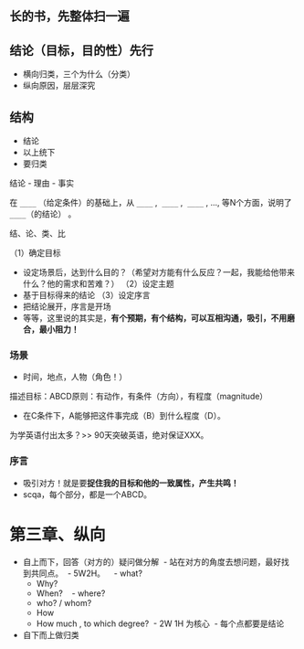 ## 长的书，先整体扫一遍

## 结论（目标，目的性）先行
- 横向归类，三个为什么（分类）
- 纵向原因，层层深究

## 结构
- 结论
- 以上统下
- 要归类

结论 - 理由 - 事实

在 `____` （给定条件）的基础上，从 `____` ,  `____` ,  `____` , ..., 等N个方面，说明了 `____`（的结论） 。

结、论、类、比

（1）确定目标
- 设定场景后，达到什么目的？（希望对方能有什么反应？一起，我能给他带来什么？他的需求和苦难？）
（2）设定主题
- 基于目标得来的结论
（3）设定序言
- 把结论展开，序言是开场
- 等等，这里说的其实是，**有个预期，有个结构，可以互相沟通，吸引，不用磨合，最小阻力！**

### 场景
- 时间，地点，人物（角色！）

描述目标：ABCD原则：有动作，有条件（方向），有程度（magnitude）
- 在C条件下，A能够把这件事完成（B）到什么程度（D）。

为学英语付出太多？>> 90天突破英语，绝对保证XXX。

### 序言

- 吸引对方！就是要**捉住我的目标和他的一致属性，产生共鸣！**
- scqa，每个部分，都是一个ABCD。

# 第三章、纵向

- 自上而下，回答（对方的）疑问做分解
  - 站在对方的角度去想问题，最好找到共同点。
  - 5W2H。
    - what?
    - Why?
    - When?
    - where?
    - who? / whom?
    - How
    - How much , to which degree?
  - 2W 1H 为核心
  - 每个点都要是结论
- 自下而上做归类
